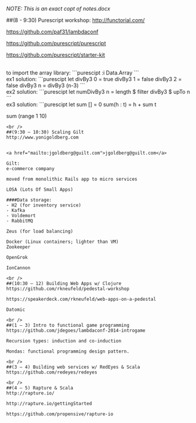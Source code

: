 _NOTE: This is an exact copt of notes.docx_

##(8 - 9:30) Purescript workshop:
http://functorial.com/

https://github.com/paf31/lambdaconf

https://github.com/purescript/purescript

https://github.com/purescript/starter-kit

<br />
to import the array library:
```purescipt
:i Data.Array
```
<br />
ex1 solution:
```purescipt
let
  divBy3 0 = true
  divBy3 1 = false
  divBy3 2 = false
  divBy3 n = divBy3 (n-3)
```

<br />
ex2 solution:
```purescipt
let numDivBy3 n = length $ filter divBy3 $ upTo n
```

<br />
ex3 solution:
```purescipt
let
  sum [] = 0
  sum(h : t) = h + sum t

sum (range 1 10)
```
<br />
##(9:30 – 10:30) Scaling Gilt
http://www.yonigoldberg.com


<a href="mailto:jgoldberg@guilt.com">jgoldberg@guilt.com</a>

Gilt: 
e-commerce company

moved from monolithic Rails app to micro services

LOSA (Lots Of Small Apps)

####Data storage:
- H2 (for inventory service)
- Kafka
- Voldemort
- RabbitMQ

Zeus (for load balancing)

Docker (Linux containers; lighter than VM)
Zookeeper

OpenGrok

IonCannon

<br />
##(10:30 – 12) Building Web Apps w/ Clojure
https://github.com/rkneufeld/pedestal-workshop

https://speakerdeck.com/rkneufeld/web-apps-on-a-pedestal

Datomic

<br />
##(1 – 3) Intro to functional game programming
https://github.com/jdegoes/lambdaconf-2014-introgame

Recursion types: induction and co-induction

Mondas: functional programming design pattern.

<br />
##(3 – 4) Building web services w/ RedEyes & Scala
https://github.com/redeyes/redeyes

<br />
##(4 – 5) Rapture & Scala
http://rapture.io/

http://rapture.io/gettingStarted

https://github.com/propensive/rapture-io

